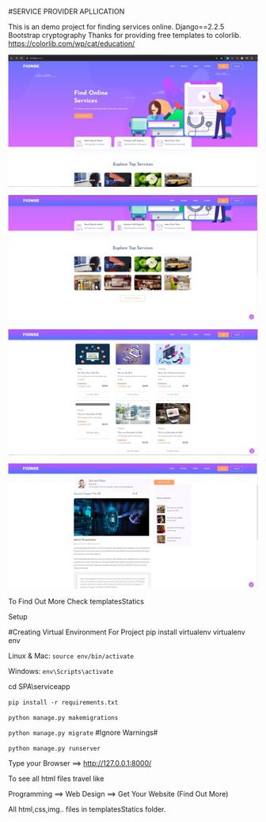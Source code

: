 #SERVICE PROVIDER APLLICATION


This is an demo project for  finding services online. Django==2.2.5 Bootstrap cryptography 
Thanks for providing free templates to colorlib. https://colorlib.com/wp/cat/education/



![Fionse APP](1.jpg)




![Fionse APP](2.jpg)





![Fionse APP](3.jpg)





![Fionse APP](4.jpg)

To Find Out More Check templatesStatics


Setup

#Creating Virtual Environment For Project
pip install virtualenv
virtualenv env 

Linux & Mac: ```source env/bin/activate```

Windows: ```env\Scripts\activate```

cd SPA\serviceapp

```pip install -r requirements.txt```

```python manage.py makemigrations```

```python manage.py migrate``` #Ignore Warnings#

```python manage.py runserver```

Type your Browser ==> http://127.0.0.1:8000/

To see all html files travel like

Programming ==> Web Design ==> Get Your Website (Find Out More)

All html,css,img.. files in templatesStatics folder.

